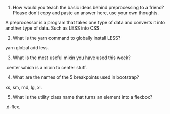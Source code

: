 <!-- Answers to the Self Study Questions go here -->

1. How would you teach the basic ideas behind preprocessing to a friend?  Please don't copy and paste an answer here, use your own thoughts.

A preprocessor is a program that takes one type of data and converts it into another type of data.  Such as LESS into CSS.

2. What is the yarn command to globally install LESS?

yarn global add less.

3. What is the most useful mixin you have used this week?

.center which is a mixin to center stuff.

4. What are the names of the 5 breakpoints used in bootstrap?

xs, sm, md, lg, xl.

5. What is the utility class name that turns an element into a flexbox?

.d-flex.